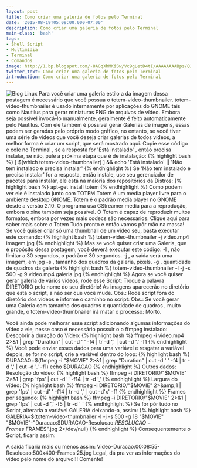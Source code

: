 ```yaml
---
layout: post
title: Como criar uma galeria de fotos pelo Terminal
date: '2015-08-19T05:09:00.000-07:00'
description: Como criar uma galeria de fotos pelo Terminal
main-class: 'bash'
tags:
- Shell Script
- Multimídia
- Terminal
- Comandos
image: http://1.bp.blogspot.com/-8AGqXhMKiSw/Vc9gLetD4tI/AAAAAAAABps/QJKDX2aIEz0/s72-c/galeria.jpg
twitter_text: Como criar uma galeria de fotos pelo Terminal
introduction: Como criar uma galeria de fotos pelo Terminal
---
```

![Blog Linux](http://1.bp.blogspot.com/-8AGqXhMKiSw/Vc9gLetD4tI/AAAAAAAABps/QJKDX2aIEz0/s640/galeria.jpg "Blog Linux")
Para você criar uma galeria estilo a da imagem dessa postagem é necessário que você possua o totem-video-thumbnailer.
totem-video-thumbnailer é usado internamente por aplicações do GNOME tais como Nautilus para gerar miniaturas PNG de arquivos de vídeo. Embora seja possível invocá-lo manualmente, geralmente é feito automaticamente pelo Nautilus. Com ele também é possível gerar Galerias de imagens, essas podem ser geradas pelo próprio modo gráfico, no entanto, se você tiver uma série de vídeos que você deseja criar galerias de todos vídeos, a melhor forma é criar um script, que será mostrado aqui.
Copie esse código e cole no Terminal , se a resposta for 'Está instalado' , então precisa instalar, se não, pule a próxima etapa que é de instalação:
{% highlight bash %}
[ $(which totem-video-thumbnailer) ] &amp;&amp; echo 'Está instalado' || 'Não tem instalado e precisa instalar'
{% endhighlight %}
Se 'Não tem instalado e precisa instalar' for a resposta, então instale, use seu gerenciador de pacotes para instalar, ele está na maioria dos repositórios da Distros:
{% highlight bash %}
apt-get install totem
{% endhighlight %}
Como podem ver ele é instalado junto com TOTEM
Totem é um media player livre para o ambiente desktop GNOME. Totem é o padrão media player no GNOME desde a versão 2.10. O programa usa GStreamer media para a reprodução, embora o xine também seja possível. O Totem é capaz de reproduzir muitos formatos, embora por vezes mais codecs são necessários.
Clique aqui para saber mais sobre o Totem
Tudo pronto e então vamos pôr mão na massa!
Se você quiser criar só uma thumbnail de um vídeo seu, basta executar este comando:
{% highlight bash %}
totem-video-thumbnailer -j video.mp4 imagem.jpg
{% endhighlight %}
Mas se você quiser criar uma Galeria, que é propósito dessa postagem, você deverá executar este código:
-l , não limitar a 30 segundos, o padrão é 30 segundos.
-j , a saída será uma imagem, em jpg
-s , tamanho dos quadros da galeria, pixels.
-g , quantidade de quadros da galeria
{% highlight bash %}
totem-video-thumbnailer -l -j -s 500 -g 9 video.mp4 galeria.jpg
{% endhighlight %}
Agora se você quiser gerar galeria de vários videos, rode esse Script:
Troque a palavra DIRETORIO pelo nome do seu diretório! As imagens aparecerão no diretório que está o script, a não ser que você mude.
Obs.: Rode script fora do diretório dos vídeos e informe o caminho no script:
Obs.: Se você gerar uma Galeria com tamanho dos quadros x quantidade de quadros , muito grande, o totem-video-thumbnailer irá matar o processo: Morto.
  
Você ainda pode melhorar esse script adicionando algumas informações do vídeo a ele, nesse caso é necessário possuir o o ffmpeg instalado:
Descobrir a duração do Vídeo:
{% highlight bash %}
ffmpeg -i video.mp4 2>&amp;1 | grep "Duration" | cut -d ' ' -f4 | tr -d ',' | cut -d '.' -f1
{% endhighlight %}
Você pode enviar esses dados para uma variável e resgatar a variável depois, se for no script, crie a variável dentro do loop:
{% highlight bash %}
DURACAO=$(ffmpeg -i "$MOVIE" 2>&amp;1 | grep "Duration" | cut -d ' ' -f4 | tr -d ',' | cut -d '.' -f1)
echo $DURACAO
{% endhighlight %}
Outros dados:
Resolução do vídeo:
{% highlight bash %}
ffmpeg -i DIRETORIO/"$MOVIE" 2>&amp;1 | grep 'fps' | cut -d' ' -f14 | tr -d ','
{% endhighlight %}
Largura do vídeo:
{% highlight bash %}
ffmpeg -i DIRETORIO/"$MOVIE" 2>&amp;1 | grep 'fps' | cut -d' ' -f14 | tr -d ',' | cut -d'x' -f1
{% endhighlight %}
Frames por segundo:
{% highlight bash %}
ffmpeg -i DIRETORIO/"$MOVIE" 2>&amp;1 | grep 'fps' | cut -d ',' -f5 | tr -d ' '
{% endhighlight %}
Se for pôr tudo no Script, alteraria a variável GALERIA deixando-a, assim:
{% highlight bash %}
GALERIA=$(totem-video-thumbnailer -l -j -s 500 -g 18 "$MOVIE" "$MOVIE"-"Duracao:$DURACAO-Resolucao:$RESOLUCAO-Frames:$FRAMES".jpg 2>/dev/null)
{% endhighlight %}
Consequentemente o Script, ficaria assim:
  
A saída ficaria mais ou menos assim:
 Video-Duracao:00:08:55-Resolucao:500x400-Frames:25.jpg
Legal, dá pra ver as informações do vídeo pelo nome do arquivo!!!
Comente!
